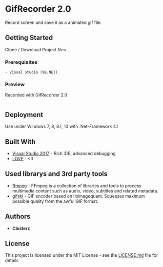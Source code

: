# GifRecorder 2.0

Record screen and save it as a animated gif file.

## Getting Started

Clone / Download Project files

### Prerequisites

```
- Visual Studio (VB.NET)
```

### Preview

Recorded with GifRecorder 2.0

```

```

## Deployment

Use under Windows 7, 8, 8.1, 10 with .Net-Framework 4.1

## Built With

* [Visual Studio 2017](https://www.visualstudio.com/) - Rich IDE, advanced debugging
* [LOVE](https://bech0r.net/) - <3

## Used librarys and 3rd party tools

* [ffmpeg](https://github.com/FFmpeg/FFmpeg) - FFmpeg is a collection of libraries and tools to process multimedia content such as audio, video, subtitles and related metadata.
* [gifski](https://github.com/ImageOptim/gifski) - GIF encoder based on libimagequant. Squeezes maximum possible quality from the awful GIF format.

## Authors

* **Clusterz**

## License

This project is licensed under the MIT License - see the [LICENSE.md](https://github.com/clusterzx/GifRecorder/blob/master/LICENSE) file for details

